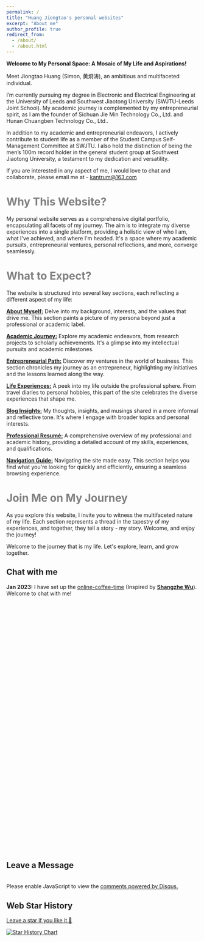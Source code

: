 ```yaml
---
permalink: /
title: "Huang Jiongtao's personal websites"
excerpt: "About me"
author_profile: true
redirect_from: 
  - /about/
  - /about.html
---
```


**Welcome to My Personal Space: A Mosaic of My Life and Aspirations!**

Meet Jiongtao Huang (Simon, 黄炯涛), an ambitious and multifaceted individual.

I’m currently pursuing my degree in Electronic and Electrical Engineering at the University of Leeds and Southwest Jiaotong University (SWJTU-Leeds Joint School). My academic journey is complemented by my entrepreneurial spirit, as I am the founder of Sichuan Jie Min Technology Co., Ltd. and Hunan Chuangben Technology Co., Ltd..

In addition to my academic and entrepreneurial endeavors, I actively contribute to student life as a member of the Student Campus Self-Management Committee at SWJTU. I also hold the distinction of being the men’s 100m record holder in the general student group at Southwest Jiaotong University, a testament to my dedication and versatility.

If you are interested in any aspect of me, I would love to chat and collaborate, please email me at - [kantrum@163.com](mailto:kantrum@163.com)

<span style="color: gray;">Why This Website?</span>
======
My personal website serves as a comprehensive digital portfolio, encapsulating all facets of my journey. The aim is to integrate my diverse experiences into a single platform, providing a holistic view of who I am, what I've achieved, and where I'm headed. It's a space where my academic pursuits, entrepreneurial ventures, personal reflections, and more, converge seamlessly.

<span style="color: gray;">What to Expect?</span>
======
The website is structured into several key sections, each reflecting a different aspect of my life:

[**About Myself:**](https://kantrum.github.io/huangjiongtao.github.io//publications/) Delve into my background, interests, and the values that drive me. This section paints a picture of my persona beyond just a professional or academic label.

[**Academic Journey:**](https://kantrum.github.io/huangjiongtao.github.io//talks/) Explore my academic endeavors, from research projects to scholarly achievements. It's a glimpse into my intellectual pursuits and academic milestones.

[**Entrepreneurial Path:**](https://kantrum.github.io/huangjiongtao.github.io//entrepreneurship/) Discover my ventures in the world of business. This section chronicles my journey as an entrepreneur, highlighting my initiatives and the lessons learned along the way.

[**Life Experiences:**](https://kantrum.github.io/huangjiongtao.github.io//portfolio/) A peek into my life outside the professional sphere. From travel diaries to personal hobbies, this part of the site celebrates the diverse experiences that shape me.

[**Blog Insights:**](https://kantrum.github.io/huangjiongtao.github.io//year-archive/) My thoughts, insights, and musings shared in a more informal and reflective tone. It's where I engage with broader topics and personal interests.

[**Professional Resumé:**](https://kantrum.github.io/huangjiongtao.github.io//cv/) A comprehensive overview of my professional and academic history, providing a detailed account of my skills, experiences, and qualifications.

[**Navigation Guide:**](https://kantrum.github.io/huangjiongtao.github.io//markdown/) Navigating the site made easy. This section helps you find what you're looking for quickly and efficiently, ensuring a seamless browsing experience.

<span style="color: gray;">Join Me on My Journey</span>
======
As you explore this website, I invite you to witness the multifaceted nature of my life. Each section represents a thread in the tapestry of my experiences, and together, they tell a story - my story. Welcome, and enjoy the journey!

Welcome to the journey that is my life. Let's explore, learn, and grow together.





<!DOCTYPE html>
<html>
<head>
    <title>Chat with Me</title>
</head>
<body>

<h2>Chat with me</h2>

<p><strong>Jan 2023:</strong> I have set up the <a href="https://calendly.com/huangjiongtao/30min">online-coffee-time</a> (Inspired by <strong><a href="https://elliottwu.com/">Shangzhe Wu</a></strong>). Welcome to chat with me!</p>

<!-- Calendly inline widget begin -->
<div class="calendly-inline-widget" data-url="https://calendly.com/huangjiongtao/30min" style="min-width:320px;height:630px;"></div>
<script type="text/javascript" src="https://assets.calendly.com/assets/external/widget.js" async></script>
<!-- Calendly inline widget end -->

</body>
</html>








<br>

<h2>Leave a Message</h2>

<br>

<!-- 假设这里是 Disqus 评论系统的嵌入代码 -->
<div id="disqus_thread"></div>
<script>
    (function() { 
        var d = document, s = d.createElement('script');
        s.src = 'https://YOUR_DISQUS_SHORTNAME.disqus.com/embed.js';
        s.setAttribute('data-timestamp', +new Date());
        (d.head || d.body).appendChild(s);
    })();
</script>
<noscript>Please enable JavaScript to view the <a href="https://disqus.com/?ref_noscript">comments powered by Disqus.</a></noscript>

<br>

<h2>Web Star History</h2>

<a href="https://github.com/GuangLun2000/GuangLun2000.github.io">Leave a star if you like it 🥰</a>

<a href="https://star-history.com/#GuangLun2000/GuangLun2000.github.io&Date">
    <img src="https://api.star-history.com/svg?repos=GuangLun2000/GuangLun2000.github.io&type=Date" alt="Star History Chart">
</a>

<br>
